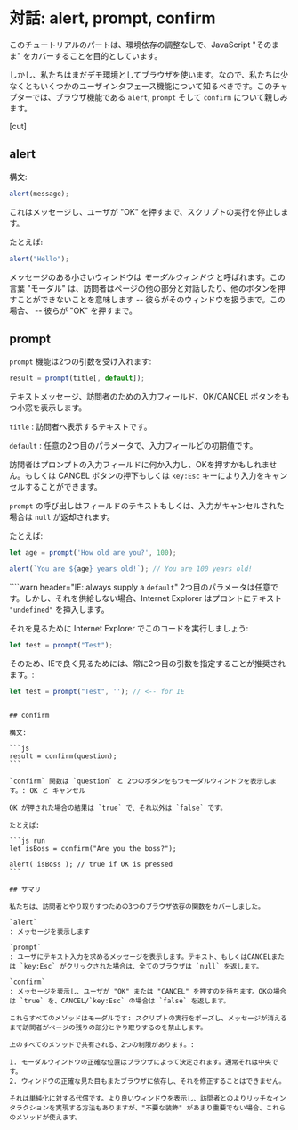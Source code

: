 # 対話: alert, prompt, confirm

このチュートリアルのパートは、環境依存の調整なしで、JavaScript "そのまま" をカバーすることを目的としています。

しかし、私たちはまだデモ環境としてブラウザを使います。なので、私たちは少なくともいくつかのユーザインタフェース機能について知るべきです。このチャプターでは、ブラウザ機能である `alert`, `prompt` そして `confirm` について親しみます。

[cut]

## alert

構文:

```js
alert(message);
```

これはメッセージし、ユーザが "OK" を押すまで、スクリプトの実行を停止します。

たとえば:

```js run
alert("Hello");
```

メッセージのある小さいウィンドウは *モーダルウィンドウ* と呼ばれます。この言葉 "モーダル" は、訪問者はページの他の部分と対話したり、他のボタンを押すことができないことを意味します -- 彼らがそのウィンドウを扱うまで。この場合、 -- 彼らが "OK" を押すまで。

## prompt

`prompt` 機能は2つの引数を受け入れます:

```js no-beautify
result = prompt(title[, default]);
```

テキストメッセージ、訪問者のための入力フィールド、OK/CANCEL ボタンをもつ小窓を表示します。

`title`
: 訪問者へ表示するテキストです。

`default`
: 任意の2つ目のパラメータで、入力フィールどの初期値です。

訪問者はプロンプトの入力フィールドに何か入力し、OKを押すかもしれません。もしくは CANCEL ボタンの押下もしくは `key:Esc` キーにより入力をキャンセルすることができます。

`prompt` の呼び出しはフィールドのテキストもしくは、入力がキャンセルされた場合は `null` が返却されます。

たとえば:

```js run
let age = prompt('How old are you?', 100);

alert(`You are ${age} years old!`); // You are 100 years old!
```

````warn header="IE: always supply a `default`"
2つ目のパラメータは任意です。しかし、それを供給しない場合、Internet Explorer はプロントにテキスト `"undefined"` を挿入します。

それを見るために Internet Explorer でこのコードを実行しましょう:

```js run
let test = prompt("Test");
```

そのため、IEで良く見るためには、常に2つ目の引数を指定することが推奨されます。:

```js run
let test = prompt("Test", ''); // <-- for IE
```
````

## confirm

構文:

```js
result = confirm(question);
```

`confirm` 関数は `question` と 2つのボタンをもつモーダルウィンドウを表示します。: OK と キャンセル

OK が押された場合の結果は `true` で、それ以外は `false` です。

たとえば:

```js run
let isBoss = confirm("Are you the boss?");

alert( isBoss ); // true if OK is pressed
```

## サマリ

私たちは、訪問者とやり取りすつための3つのブラウザ依存の関数をカバーしました。

`alert`
: メッセージを表示します

`prompt`
: ユーザにテキスト入力を求めるメッセージを表示します。テキスト、もしくはCANCELまたは `key:Esc` がクリックされた場合は、全てのブラウザは `null` を返します。

`confirm`
: メッセージを表示し、ユーザが "OK" または "CANCEL" を押すのを待ちます。OKの場合は `true` を、CANCEL/`key:Esc` の場合は `false` を返します。

これらすべてのメソッドはモーダルです: スクリプトの実行をポーズし、メッセージが消えるまで訪問者がページの残りの部分とやり取りするのを禁止します。

上のすべてのメソッドで共有される、2つの制限があります。:

1. モーダルウィンドウの正確な位置はブラウザによって決定されます。通常それは中央です。
2. ウィンドウの正確な見た目もまたブラウザに依存し、それを修正することはできません。

それは単純化に対する代償です。より良いウィンドウを表示し、訪問者とのよりリッチなインタラクションを実現する方法もありますが、"不要な装飾" があまり重要でない場合、これらのメソッドが使えます。
